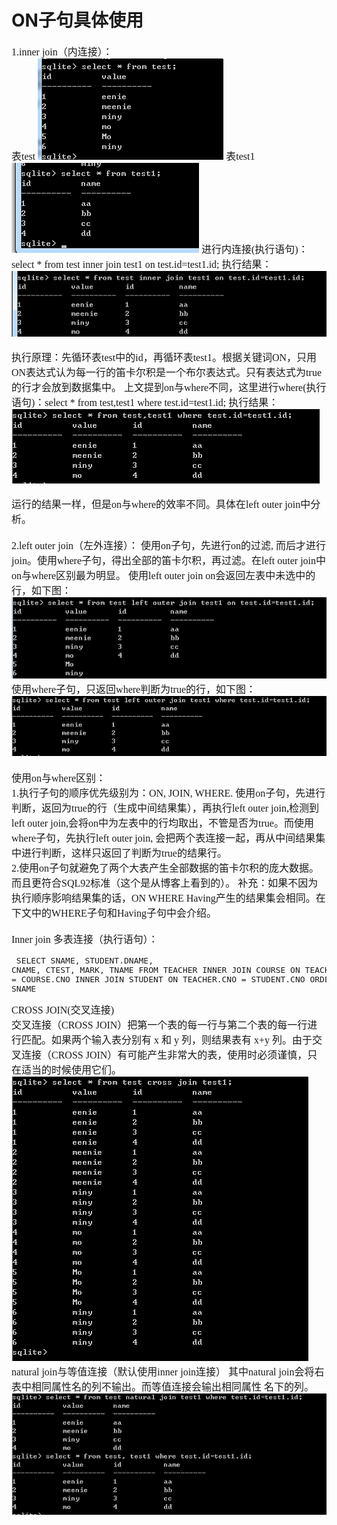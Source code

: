 # ON子句具体使用
<font face="微软雅黑" size="3px">

1.inner join（内连接）：<br>
表test
<img src="../image/on1.png"/>
表test1
<br>
<img src="../image/on2.png"/>
进行内连接(执行语句)：select * from test inner join test1 on test.id=test1.id;
执行结果：
<br>
<img src="../image/on3.png"/>

执行原理：先循环表test中的id，再循环表test1。根据关键词ON，只用ON表达式认为每一行的笛卡尔积是一个布尔表达式。只有表达式为true的行才会放到数据集中。
上文提到on与where不同，这里进行where(执行语句)：select * from test,test1 where test.id=test1.id;
执行结果：
<br>
<img src="../image/on4.png"/>

运行的结果一样，但是on与where的效率不同。具体在left outer join中分析。<br><br>
2.left outer join（左外连接）：
使用on子句，先进行on的过滤, 而后才进行join。使用where子句，得出全部的笛卡尔积，再过滤。在left outer join中on与where区别最为明显。
使用left outer join on会返回左表中未选中的行，如下图：
<img src="../image/on5.png"/>
使用where子句，只返回where判断为true的行，如下图：
<img src="../image/on6.png"/>
<br><br>
使用on与where区别：<br>
1.执行子句的顺序优先级别为：ON,  JOIN,  WHERE. 使用on子句，先进行判断，返回为true的行（生成中间结果集），再执行left outer join,检测到left outer join,会将on中为左表中的行均取出，不管是否为true。而使用where子句，先执行left outer join, 会把两个表连接一起，再从中间结果集中进行判断，这样只返回了判断为true的结果行。<br>
2.使用on子句就避免了两个大表产生全部数据的笛卡尔积的庞大数据。而且更符合SQL92标准（这个是从博客上看到的）。
补充：如果不因为执行顺序影响结果集的话，ON WHERE Having产生的结果集会相同。在下文中的WHERE子句和Having子句中会介绍。<br><br>
Inner join 多表连接（执行语句）：<pre>
SELECT SNAME, STUDENT.DNAME, CNAME, CTEST, MARK, TNAME
FROM TEACHER  INNER JOIN  COURSE ON TEACHER.CNO = COURSE.CNO
INNER JOIN  STUDENT ON TEACHER.CNO = STUDENT.CNO
ORDER BY SNAME</pre>
CROSS JOIN(交叉连接)<br>
交叉连接（CROSS JOIN）把第一个表的每一行与第二个表的每一行进行匹配。如果两个输入表分别有 x 和 y 列，则结果表有 x+y 列。由于交叉连接（CROSS JOIN）有可能产生非常大的表，使用时必须谨慎，只在适当的时候使用它们。
<img src="../image/on7.png"/>
natural join与等值连接（默认使用inner join连接）
其中natural join会将右表中相同属性名的列不输出。而等值连接会输出相同属性  名下的列。
<img src="../image/on8.png"/>


